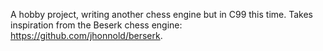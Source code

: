 A hobby project, writing another chess engine but in C99 this time.
Takes inspiration from the Beserk chess engine: https://github.com/jhonnold/berserk.
